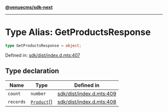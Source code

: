 [**@venuecms/sdk-next**](../Index.md)

***

# Type Alias: GetProductsResponse

```ts
type GetProductsResponse = object;
```

Defined in: [sdk/dist/index.d.mts:407](https://github.com/venuecms/sdk/blob/9b35c3f75ba3cd0722f50bc82d98f2f4dd56e037/packages/sdk/dist/index.d.mts#L407)

## Type declaration

| Name | Type | Defined in |
| ------ | ------ | ------ |
| <a id="count"></a> `count` | `number` | [sdk/dist/index.d.mts:409](https://github.com/venuecms/sdk/blob/9b35c3f75ba3cd0722f50bc82d98f2f4dd56e037/packages/sdk/dist/index.d.mts#L409) |
| <a id="records"></a> `records` | [`Product`](Product.md)[] | [sdk/dist/index.d.mts:408](https://github.com/venuecms/sdk/blob/9b35c3f75ba3cd0722f50bc82d98f2f4dd56e037/packages/sdk/dist/index.d.mts#L408) |
